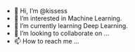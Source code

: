 - 👋 Hi, I’m @kissess
- 👀 I’m interested in Machine Learning.
- 🌱 I’m currently learning Deep Learning.
- 💞️ I’m looking to collaborate on ...
- 📫 How to reach me ...

<!---
kissess/kissess is a ✨ special ✨ repository because its `README.md` (this file) appears on your GitHub profile.
You can click the Preview link to take a look at your changes.
--->
